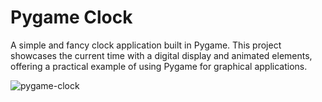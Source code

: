 # Pygame Clock
A simple and fancy clock application built in Pygame. This project showcases the current time with a digital display and animated elements, offering a practical example of using Pygame for graphical applications.


![pygame-clock]("sample.gif")
